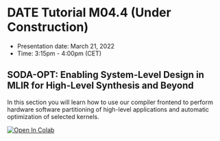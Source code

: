 # DATE Tutorial M04.4 (Under Construction)

* Presentation date: March 21, 2022
* Time: 3:15pm - 4:00pm (CET)

## SODA-OPT: Enabling System-Level Design in MLIR for High-Level Synthesis and Beyond

In this section you will learn how to use our compiler frontend to perform hardware software partitioning of high-level applications and automatic optimization of selected kernels.


[![Open In Colab](https://colab.research.google.com/assets/colab-badge.svg)](https://colab.research.google.com/gitlab/sodalite/soda-opt/blob/main/README.md)